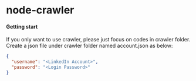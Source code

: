 # node-crawler
#### Getting start  
If you only want to use crawler, please just focus on codes in crawler folder.  
Create a json file under crawler folder named account.json as below:
```json
{
  "username": "<LinkedIn Account>",
  "password": "<Login Password>"
}
```